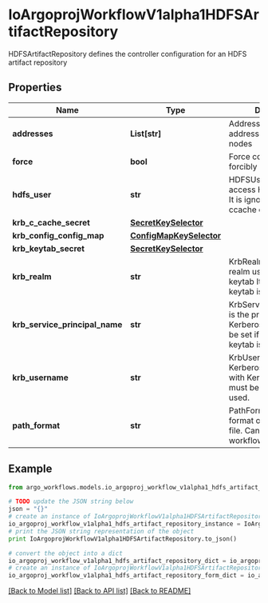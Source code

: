 # IoArgoprojWorkflowV1alpha1HDFSArtifactRepository

HDFSArtifactRepository defines the controller configuration for an HDFS artifact repository

## Properties

Name | Type | Description | Notes
------------ | ------------- | ------------- | -------------
**addresses** | **List[str]** | Addresses is accessible addresses of HDFS name nodes | [optional] 
**force** | **bool** | Force copies a file forcibly even if it exists | [optional] 
**hdfs_user** | **str** | HDFSUser is the user to access HDFS file system. It is ignored if either ccache or keytab is used. | [optional] 
**krb_c_cache_secret** | [**SecretKeySelector**](SecretKeySelector.md) |  | [optional] 
**krb_config_config_map** | [**ConfigMapKeySelector**](ConfigMapKeySelector.md) |  | [optional] 
**krb_keytab_secret** | [**SecretKeySelector**](SecretKeySelector.md) |  | [optional] 
**krb_realm** | **str** | KrbRealm is the Kerberos realm used with Kerberos keytab It must be set if keytab is used. | [optional] 
**krb_service_principal_name** | **str** | KrbServicePrincipalName is the principal name of Kerberos service It must be set if either ccache or keytab is used. | [optional] 
**krb_username** | **str** | KrbUsername is the Kerberos username used with Kerberos keytab It must be set if keytab is used. | [optional] 
**path_format** | **str** | PathFormat is defines the format of path to store a file. Can reference workflow variables | [optional] 

## Example

```python
from argo_workflows.models.io_argoproj_workflow_v1alpha1_hdfs_artifact_repository import IoArgoprojWorkflowV1alpha1HDFSArtifactRepository

# TODO update the JSON string below
json = "{}"
# create an instance of IoArgoprojWorkflowV1alpha1HDFSArtifactRepository from a JSON string
io_argoproj_workflow_v1alpha1_hdfs_artifact_repository_instance = IoArgoprojWorkflowV1alpha1HDFSArtifactRepository.from_json(json)
# print the JSON string representation of the object
print IoArgoprojWorkflowV1alpha1HDFSArtifactRepository.to_json()

# convert the object into a dict
io_argoproj_workflow_v1alpha1_hdfs_artifact_repository_dict = io_argoproj_workflow_v1alpha1_hdfs_artifact_repository_instance.to_dict()
# create an instance of IoArgoprojWorkflowV1alpha1HDFSArtifactRepository from a dict
io_argoproj_workflow_v1alpha1_hdfs_artifact_repository_form_dict = io_argoproj_workflow_v1alpha1_hdfs_artifact_repository.from_dict(io_argoproj_workflow_v1alpha1_hdfs_artifact_repository_dict)
```
[[Back to Model list]](../README.md#documentation-for-models) [[Back to API list]](../README.md#documentation-for-api-endpoints) [[Back to README]](../README.md)


